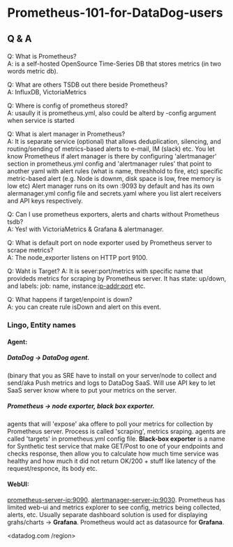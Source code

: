 # Prometheus-101-for-DataDog-users

## Q & A
#### 
Q: What is Prometheus?  
A: is a self-hosted OpenSource Time-Series DB that stores metrics (in two words metric db).

Q: What are others TSDB out there beside Prometheus?  
A: InfluxDB, VictoriaMetrics

Q: Where is config of prometheus stored?  
A: usaully it is prometheus.yml, also could be alterd by -config argument when service is started 

Q: What is alert manager in Prometheus?  
A: It is separate service (optional) that allows deduplication, silencing, and routing/sending of metrics-based alerts to e-mail, IM (slack) etc. You let know Prometheus if alert manager is there by configuring 'alertmanager' section in prometheus.yml config and 'alertmanager rules' that point to another yaml with alert rules (what is name, threshhold to fire, etc) specific metric-based alert (e.g. Node is downm, disk space  is low, free memory is low etc)
Alert manager runs on its own <alert-manager-IP>:9093 by default and has its own alermanager.yml config file and secrets.yaml where you list alert receivers and API keys respectively. 

Q: Can I use prometheus exporters, alerts and charts without Prometheus tsdb?  
A: Yes! with VictoriaMetrics & Grafana & alertmanager.

  
Q: What is default port on node exporter used by Prometheus server to scrape metrics?  
A: The node_exporter listens on HTTP port 9100.
  
Q: Waht is Target?
A: It is sever:port/metrics with specific name that provideds metrics for scraping by Prometheus server. It has state: up/down, and labels: job: name, instance:<ip-addr:port> etc.
  
Q: What happens if target/enpoint is down?  
A: you can create rule isDown and alert on this event.




### Lingo, Entity names

#### Agent: 

##### DataDog -> **DataDog agent**. 
  (binary that you as SRE have to install on your server/node to collect and send/aka Push metrics and logs to DataDog SaaS. Will use API key to let SaaS server know where to put your metrics on the server.

##### Prometheus -> **node exporter**, **black box exporter**. 
  agents that will 'expose' aka offere to poll your metrics for collection by Prometheus server. Process is called 'scraping', metrics sraping.  agents are called 'targets' in prometheus.yml config file. **Black-box exporter** is a name for Synthetic test service that make GET/Post to one of your endpoints and checks response, then allow you to calculate how much time service was healthy and how much it did not return OK/200 + stuff like latency of the request/responce, its body etc.

#### WebUI:
<prometheus-server-ip:9090>. 
<alertmanager-server-ip:9030>. 
Prometheus has limited web-ui and metrics explorer to see config, metrics being collected, alerts, etc. Usually separate dashboard solution is used for displaying grahs/charts -> **Grafana**. Prometheus would act as datasource for **Grafana**.

<datadog.com /region>





